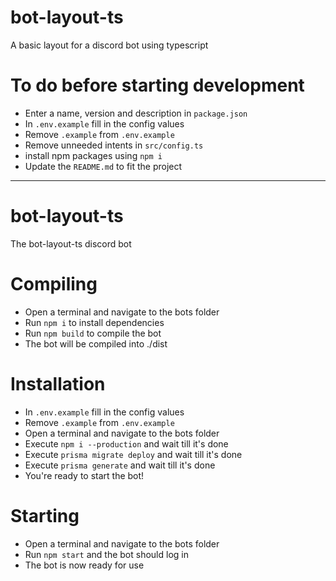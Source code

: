 # bot-layout-ts

A basic layout for a discord bot using typescript

# To do before starting development

* Enter a name, version and description in `package.json`
* In `.env.example` fill in the config values
* Remove `.example` from `.env.example`
* Remove unneeded intents in `src/config.ts`
* install npm packages using `npm i`
* Update the `README.md` to fit the project

--------------------------------------------------------------

# bot-layout-ts

The bot-layout-ts discord bot

# Compiling

* Open a terminal and navigate to the bots folder
* Run `npm i` to install dependencies
* Run `npm build` to compile the bot
* The bot will be compiled into ./dist

# Installation

* In `.env.example` fill in the config values
* Remove `.example` from `.env.example`
* Open a terminal and navigate to the bots folder
* Execute `npm i --production` and wait till it's done
* Execute `prisma migrate deploy` and wait till it's done
* Execute `prisma generate` and wait till it's done
* You're ready to start the bot!

# Starting

* Open a terminal and navigate to the bots folder
* Run `npm start` and the bot should log in
* The bot is now ready for use
